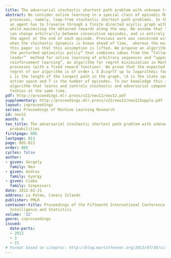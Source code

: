 ```yaml
---
title: The adversarial stochastic shortest path problem with unknown transition probabilities
abstract: We consider online learning in a special class of episodic Markovian decision
  processes, namely, loop-free stochastic shortest path problems. In this problem,
  an agent has to traverse through a finite directed acyclic graph with random transitions
  while maximizing the obtained rewards along the way. We assume that the reward function
  can change arbitrarily between consecutive episodes, and is entirely revealed to
  the agent at the end of each episode. Previous work was concerned with the case
  when the stochastic dynamics is known ahead of time,  whereas the main novelty of
  this paper is that this assumption is lifted. We propose an algorithm called “follow
  the perturbed optimistic policy” that combines ideas from the “follow the perturbed
  leader”  method for online learning of arbitrary sequences and “upper confidence
  reinforcement learning”, an algorithm for regret minimization in Markovian decision
  processes (with a fixed reward function). We prove that the expected cumulative
  regret of our algorithm is of order L X A\sqrtT up to logarithmic factors, where
  L is the length of the longest path in the graph, \X is the state space, \A is the
  action space and T is the number of episodes. To our knowledge this is the first
  algorithm that learns and controls stochastic and adversarial components in an online
  fashion at the same time.
pdf: http://proceedings.mlr.press/v22/neu12/neu12.pdf
supplementary: http://proceedings.mlr.press/v22/neu12/neu12Supple.pdf
layout: inproceedings
series: Proceedings of Machine Learning Research
id: neu12
month: 0
tex_title: The adversarial stochastic shortest path problem with unknown transition
  probabilities
firstpage: 805
lastpage: 813
page: 805-813
order: 805
cycles: false
author:
- given: Gergely
  family: Neu
- given: Andras
  family: Gyorgy
- given: Csaba
  family: Szepesvari
date: 2012-03-21
address: La Palma, Canary Islands
publisher: PMLR
container-title: Proceedings of the Fifteenth International Conference on Artificial
  Intelligence and Statistics
volume: '22'
genre: inproceedings
issued:
  date-parts:
  - 2012
  - 3
  - 21
# Format based on citeproc: http://blog.martinfenner.org/2013/07/30/citeproc-yaml-for-bibliographies/
---
```

